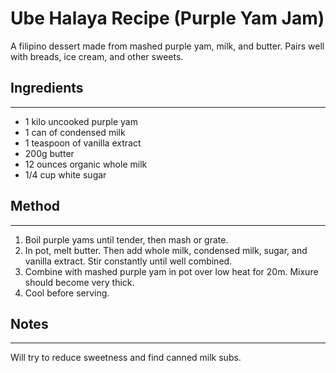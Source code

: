 # Ube Halaya Recipe (Purple Yam Jam)

A filipino dessert made from mashed purple yam, milk, and butter. Pairs well
with breads, ice cream, and other sweets.

## Ingredients
--------------
- 1 kilo uncooked purple yam
- 1 can of condensed milk
- 1 teaspoon of vanilla extract
- 200g butter
- 12 ounces organic whole milk
- 1/4 cup white sugar

## Method
---------
1. Boil purple yams until tender, then mash or grate.
2. In pot, melt butter. Then add whole milk, condensed milk, sugar, and vanilla extract. Stir constantly until well combined.
3. Combine with mashed purple yam in pot over low heat for 20m. Mixure should become very thick.
4. Cool before serving.

## Notes
--------
Will try to reduce sweetness and find canned milk subs.